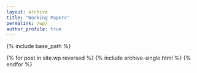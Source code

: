 ```yaml
---
layout: archive
title: "Working Papers"
permalink: /wp/
author_profile: true
---
```



{% include base_path %}

{% for post in site.wp reversed %}
  {% include archive-single.html %}
{% endfor %}
